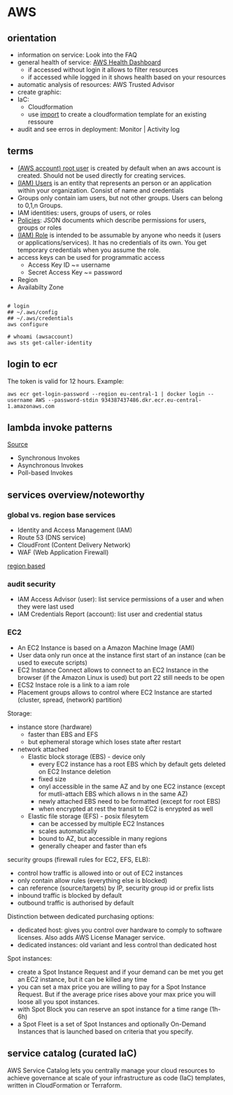 # AWS

## orientation

- information on service: Look into the FAQ
- general health of service: [AWS Health Dashboard](https://health.aws.amazon.com/health/status)
  - if accessed without login it allows to filter resources
  - if accessed while logged in it shows health based on your resources
- automatic analysis of resources: AWS Trusted Advisor
- create graphic:
- IaC: 
  - Cloudformation
  - use [import](https://docs.aws.amazon.com/AWSCloudFormation/latest/UserGuide/resource-import.html) to create a cloudformation template for an existing ressoure
- audit and see erros in deployment: Monitor | Activity log

## terms

- [(AWS account) root user](https://docs.aws.amazon.com/IAM/latest/UserGuide/id_root-user.html) is created by default when an aws account is created. Should not be used directly for creating services.
- [(IAM) Users](https://docs.aws.amazon.com/IAM/latest/UserGuide/id_users.html) is an entity that represents an person or an application within your organization. Consist of name and credentials
- Groups only contain iam users, but not other groups. Users can belong to 0,1,n Groups.
- IAM identities: users, groups of users, or roles 
- [Policies](https://docs.aws.amazon.com/IAM/latest/UserGuide/access_policies.html): JSON documents which describe permissions for users, groups or roles
- [(IAM) Role](https://docs.aws.amazon.com/de_de/IAM/latest/UserGuide/id_roles.html) is intended to be assumable by anyone who needs it (users or applications/services). It has no credentials of its own. You get temporary credentials when you assume the role.
- access keys can be used for programmatic access
  - Access Key ID ~= username
  - Secret Access Key ~= password
- Region 
- Availabilty Zone

```shell

# login
## ~/.aws/config
## ~/.aws/credentials
aws configure

# whoami (awsaccount)
aws sts get-caller-identity
```

## login to ecr

The token is valid for 12 hours. Example:

```shell
aws ecr get-login-password --region eu-central-1 | docker login --username AWS --password-stdin 934387437486.dkr.ecr.eu-central-1.amazonaws.com
```

## lambda invoke patterns

[Source](https://aws.amazon.com/de/blogs/architecture/understanding-the-different-ways-to-invoke-lambda-functions/)

- Synchronous Invokes
- Asynchronous Invokes
- Poll-based Invokes

## services overview/noteworthy

### global vs. region base services

- Identity and Access Management (IAM)
- Route 53 (DNS service)
- CloudFront (Content Delivery Network)
- WAF (Web Application Firewall)

[region based](https://aws.amazon.com/about-aws/global-infrastructure/regional-product-services/)

### audit security

- IAM Access Advisor (user): list service permissions of a user and when they were last used
- IAM Credentials Report (account): list user and credential status

### EC2

- An EC2 Instance is based on a Amazon Machine Image (AMI)
- User data only run once at the instance first start of an instance (can be used to execute scripts)
- EC2 Instance Connect allows to connect to an EC2 Instance in the browser (if the Amazon Linux is used) but port 22 still needs to be open
- ECS2 Instace role is a link to a iam role
- Placement groups allows to control where EC2 Instance are started (cluster, spread, (network) partition)

Storage:

- instance store (hardware)
  - faster than EBS and EFS
  - but ephemeral storage which loses state after restart
- network attached
  - Elastic block storage (EBS) - device only
    - every EC2 instance has a root EBS which by default gets deleted on EC2 Instance deletion
    - fixed size
    - onyl accessible in the same AZ and by one EC2 instance (except for mutli-attach EBS which allows n in the same AZ)
    - newly attached EBS need to be formatted (except for root EBS)
    - when encrypted at rest the transit to EC2 is enrypted as well
  - Elastic file storage (EFS) - posix filesytem
    - can be accessed by multiple EC2 Instances
    - scales automatically
    - bound to AZ, but accessible in many regions
    - generally cheaper and faster than efs

security groups (firewall rules for EC2, EFS, ELB):

- control how traffic is allowed into or out of EC2 instances
- only contain allow rules (everything else is blocked)
- can reference (source/targets) by IP, security group id or prefix lists
- inbound traffic is blocked by default
- outbound traffic is authorised by default

Distinction between dedicated purchasing options:

- dedicated host: gives you control over hardware to comply to software licenses. Also adds AWS License Manager service.
- dedicated instances: old variant and less control than dedicated host

Spot instances:

- create a Spot Instance Request and if your demand can be met you get an EC2 instance, but it can be killed any time
- you can set a max price you are willing to pay for a Spot Instance Request. But if the average price rises above your max price you will loose all you spot instances.
- with Spot Block you can reserve an spot instance for a time range (1h-6h)
- a Spot Fleet is a set of Spot Instances and optionally On-Demand Instances that is launched based on criteria that you specify.

## service catalog (curated IaC)

AWS Service Catalog lets you centrally manage your cloud resources to achieve governance at scale of your infrastructure as code (IaC) templates, written in CloudFormation or Terraform.

